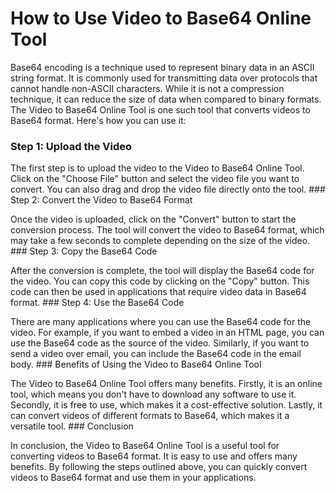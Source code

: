 How to Use Video to Base64 Online Tool
======================================

Base64 encoding is a technique used to represent binary data in an ASCII string format. It is commonly used for transmitting data over protocols that cannot handle non-ASCII characters. While it is not a compression technique, it can reduce the size of data when compared to binary formats. The Video to Base64 Online Tool is one such tool that converts videos to Base64 format. Here's how you can use it:

### Step 1: Upload the Video

The first step is to upload the video to the Video to Base64 Online Tool. Click on the "Choose File" button and select the video file you want to convert. You can also drag and drop the video file directly onto the tool. ### Step 2: Convert the Video to Base64 Format

Once the video is uploaded, click on the "Convert" button to start the conversion process. The tool will convert the video to Base64 format, which may take a few seconds to complete depending on the size of the video. ### Step 3: Copy the Base64 Code

After the conversion is complete, the tool will display the Base64 code for the video. You can copy this code by clicking on the "Copy" button. This code can then be used in applications that require video data in Base64 format. ### Step 4: Use the Base64 Code

There are many applications where you can use the Base64 code for the video. For example, if you want to embed a video in an HTML page, you can use the Base64 code as the source of the video. Similarly, if you want to send a video over email, you can include the Base64 code in the email body. ### Benefits of Using the Video to Base64 Online Tool

The Video to Base64 Online Tool offers many benefits. Firstly, it is an online tool, which means you don't have to download any software to use it. Secondly, it is free to use, which makes it a cost-effective solution. Lastly, it can convert videos of different formats to Base64, which makes it a versatile tool. ### Conclusion

In conclusion, the Video to Base64 Online Tool is a useful tool for converting videos to Base64 format. It is easy to use and offers many benefits. By following the steps outlined above, you can quickly convert videos to Base64 format and use them in your applications. 